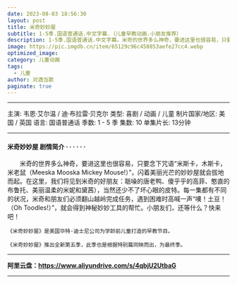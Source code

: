 ```yaml
---
date: 2023-08-03 18:56:30
layout: post
title: 米奇妙妙屋
subtitle: 1-5季.国语普通话.中文字幕.（儿童早教动画.小朋友推荐）
description: 1-5季.国语普通话.中文字幕。米奇的世界多么神奇，要进这里也很容易，只要念下咒语“米斯卡，木斯卡，米老鼠（Meeska Mooska Mickey Mouse!）”，闪着美丽光芒的妙妙屋就会拔地而起。在这里，我们将见到米奇的好朋友：聒噪的唐老鸭、傻乎乎的高菲、憨直的布鲁托、美丽温柔的米妮和黛茜），当然还少不了坏心眼的皮特...
image: https://pic.imgdb.cn/item/65129c96c458853aefe27cc4.webp
optimized_image: 
category: 儿童动画
tags:
  - 儿童
author: 对酒当歌
paginate: true
---
```


---

主演: 韦恩·艾尔温 / 迪·布拉雷·贝克尔
类型: 喜剧 / 动画 / 儿童
制片国家/地区: 美国 / 英国
语言: 国语普通话
季数: 1 - 5 季
集数: 10
单集片长: 13分钟

---

#### 米奇妙妙屋 剧情简介 · · · · · ·

　　米奇的世界多么神奇，要进这里也很容易，只要念下咒语“米斯卡，木斯卡，米老鼠（Meeska Mooska Mickey Mouse!）”，闪着美丽光芒的妙妙屋就会拔地而起。在这里，我们将见到米奇的好朋友：聒噪的唐老鸭、傻乎乎的高菲、憨直的布鲁托、美丽温柔的米妮和黛茜），当然还少不了坏心眼的皮特。每一集都有不同的状况，米奇和朋友们必须翻山越岭完成任务，遇到困难时高喊一声“噢！土豆！（Oh Toodles!）”，就会得到神秘妙妙工具的帮忙。小朋友们，还等什么？快来吧！

    《米奇妙妙屋》是美国华特·迪士尼公司为学龄前儿童打造的早教节目。

    《米奇妙妙屋》推出全新第五季，此季也是根据特别篇同映而出，为最终季。

---

**阿里云盘：<https://www.aliyundrive.com/s/4qbjU2UtbaG>**

---
